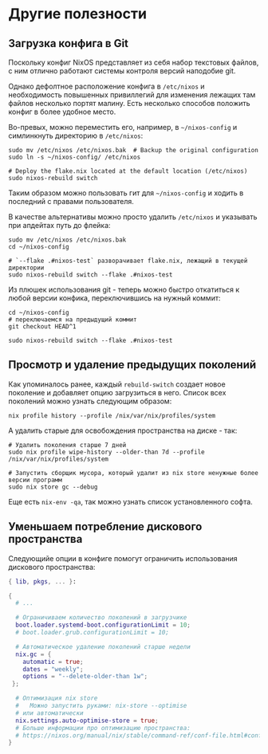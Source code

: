 # Другие полезности

## Загрузка конфига в Git

Поскольку конфиг NixOS представляет из себя набор текстовых файлов, с ним отлично работают системы контроля версий наподобие git.

Однако дефолтное расположение конфига в `/etc/nixos` и необходимость повышенных привиллегий для изменения лежащих там файлов несколько портят малину. Есть несколько способов положить конфиг в более удобное место.

Во-превых, можно переместить его, например, в `~/nixos-config` и симлинкнуть директорию в `/etc/nixos`:

```shell
sudo mv /etc/nixos /etc/nixos.bak  # Backup the original configuration
sudo ln -s ~/nixos-config/ /etc/nixos

# Deploy the flake.nix located at the default location (/etc/nixos)
sudo nixos-rebuild switch
```

Таким образом можно пользовать гит для `~/nixos-config` и ходить в последний с правами пользователя.

В качестве альтернативы можно просто удалить `/etc/nixos` и указывать при апдейтах путь до флейка:

```shell
sudo mv /etc/nixos /etc/nixos.bak
cd ~/nixos-config

# `--flake .#nixos-test` разворачивает flake.nix, лежащий в текущей директории
sudo nixos-rebuild switch --flake .#nixos-test
```

Из плюшек использования git - теперь можно быстро откатиться к любой версии конфика, переключившись на нужный коммит:

```shell
cd ~/nixos-config
# переключаемся на предыдущий коммит
git checkout HEAD^1

sudo nixos-rebuild switch --flake .#nixos-test
```

## Просмотр и удаление предыдущих поколений

Как упоминалось ранее, каждый `rebuild-switch` создает новое поколение и добавляет опцию загрузиться в него. Список всех поколений можно узнать следующим образом:

```shell
nix profile history --profile /nix/var/nix/profiles/system
```

А удалить старые для освобождения пространства на диске - так:

```shell
# Удалить поколения старше 7 дней 
sudo nix profile wipe-history --older-than 7d --profile /nix/var/nix/profiles/system

# Запустить сборщик мусора, который удалит из nix store ненужные более версии программ
sudo nix store gc --debug
```

Еще есть `nix-env -qa`, так можно узнать список установленного софта.

## Уменьшаем потребление дискового пространства

Следующийе опции в конфиге помогут ограничить использования дискового пространства:

```nix
{ lib, pkgs, ... }:

{
  # ...

  # Ограничиваем количество поколений в загрузчике
  boot.loader.systemd-boot.configurationLimit = 10;
  # boot.loader.grub.configurationLimit = 10;

  # Автоматическое удаление поколений старше недели
  nix.gc = {
    automatic = true;
    dates = "weekly";
    options = "--delete-older-than 1w";
 };

  # Оптимизация nix store
  #   Можно запустить руками: nix-store --optimise
  # или автоматически
  nix.settings.auto-optimise-store = true;
  # Больше информации про оптимизацию пространства:
  # https://nixos.org/manual/nix/stable/command-ref/conf-file.html#conf-auto-optimise-store
}
```
